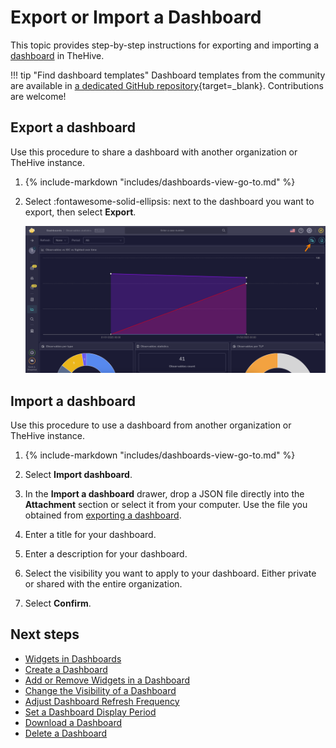 # Export or Import a Dashboard

<!-- md:permission `manageDashboard` -->

This topic provides step-by-step instructions for exporting and importing a [dashboard](about-dashboards.md) in TheHive.

!!! tip "Find dashboard templates"
    Dashboard templates from the community are available in [a dedicated GitHub repository](https://github.com/StrangeBeeCorp/thehive-templates/tree/main/Dashboard%20Templates){target=_blank}. Contributions are welcome!

## Export a dashboard

Use this procedure to share a dashboard with another organization or TheHive instance.

1. {% include-markdown "includes/dashboards-view-go-to.md" %}

2. Select :fontawesome-solid-ellipsis: next to the dashboard you want to export, then select **Export**.

    ![Export a dashboard](/thehive/images/user-guides/analyst-corner/dashboard/export-a-dashboard.png)

## Import a dashboard

Use this procedure to use a dashboard from another organization or TheHive instance.

1. {% include-markdown "includes/dashboards-view-go-to.md" %}

2. Select **Import dashboard**.

3. In the **Import a dashboard** drawer, drop a JSON file directly into the **Attachment** section or select it from your computer. Use the file you obtained from [exporting a dashboard](#export-a-dashboard).

4. Enter a title for your dashboard.

5. Enter a description for your dashboard.

6. Select the visibility you want to apply to your dashboard. Either private or shared with the entire organization.

7. Select **Confirm**.

<h2>Next steps</h2>

* [Widgets in Dashboards](widgets-dashboards.md)
* [Create a Dashboard](create-a-dashboard.md)
* [Add or Remove Widgets in a Dashboard](add-remove-widgets-dashboard.md)
* [Change the Visibility of a Dashboard](change-visibility-of-a-dashboard.md)
* [Adjust Dashboard Refresh Frequency](adjust-dashboard-refresh-frequency.md)
* [Set a Dashboard Display Period](set-dashboard-display-period.md)
* [Download a Dashboard](download-a-dashboard.md)
* [Delete a Dashboard](delete-a-dashboard.md)